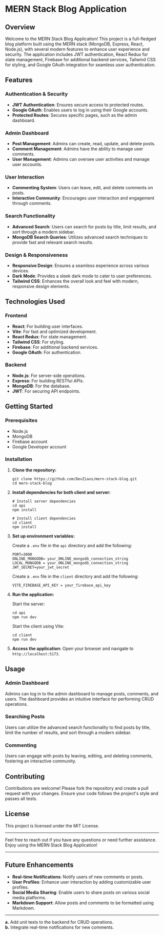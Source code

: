 # MERN Stack Blog Application

## Overview

Welcome to the MERN Stack Blog Application! This project is a full-fledged blog platform built using the MERN stack (MongoDB, Express, React, Node.js), with several modern features to enhance user experience and security. The application includes JWT authentication, React Redux for state management, Firebase for additional backend services, Tailwind CSS for styling, and Google OAuth integration for seamless user authentication.

## Features

### Authentication & Security
- **JWT Authentication**: Ensures secure access to protected routes.
- **Google OAuth**: Enables users to log in using their Google accounts.
- **Protected Routes**: Secures specific pages, such as the admin dashboard.

### Admin Dashboard
- **Post Management**: Admins can create, read, update, and delete posts.
- **Comment Management**: Admins have the ability to manage user comments.
- **User Management**: Admins can oversee user activities and manage user accounts.

### User Interaction
- **Commenting System**: Users can leave, edit, and delete comments on posts.
- **Interactive Community**: Encourages user interaction and engagement through comments.

### Search Functionality
- **Advanced Search**: Users can search for posts by title, limit results, and sort through a modern sidebar.
- **MongoDB Search Queries**: Utilizes advanced search techniques to provide fast and relevant search results.

### Design & Responsiveness
- **Responsive Design**: Ensures a seamless experience across various devices.
- **Dark Mode**: Provides a sleek dark mode to cater to user preferences.
- **Tailwind CSS**: Enhances the overall look and feel with modern, responsive design elements.

## Technologies Used

### Frontend
- **React**: For building user interfaces.
- **Vite**: For fast and optimized development.
- **React Redux**: For state management.
- **Tailwind CSS**: For styling.
- **Firebase**: For additional backend services.
- **Google OAuth**: For authentication.

### Backend
- **Node.js**: For server-side operations.
- **Express**: For building RESTful APIs.
- **MongoDB**: For the database.
- **JWT**: For securing API endpoints.

## Getting Started

### Prerequisites
- Node.js
- MongoDB
- Firebase account
- Google Developer account

### Installation

1. **Clone the repository:**
    ```
    git clone https://github.com/DevZiaus/mern-stack-blog.git
    cd mern-stack-blog
    ```

2. **Install dependencies for both client and server:**
    ```
    # Install server dependencies
    cd api
    npm install

    # Install client dependencies
    cd client
    npm install
    ```

3. **Set up environment variables:**

    Create a `.env` file in the `api` directory and add the following:
    ```
    PORT=3000
    ONLINE_MONGODB= your_ONLINE_mongodb_connection_string
    LOCAL_MONGODB = your_ONLINE_mongodb_connection_string
    JWT_SECRET=your_jwt_secret
    ```

    Create a `.env` file in the `client` directory and add the following:
    ```
    VITE_FIREBASE_API_KEY = your_firebase_api_key
    ```

4. **Run the application:**

    Start the server:
    ```
    cd api
    npm run dev
    ```

    Start the client using Vite:
    ```
    cd client
    npm run dev
    ```

5. **Access the application:**
    Open your browser and navigate to `http://localhost:5173`.

## Usage

### Admin Dashboard
Admins can log in to the admin dashboard to manage posts, comments, and users. The dashboard provides an intuitive interface for performing CRUD operations.

### Searching Posts
Users can utilize the advanced search functionality to find posts by title, limit the number of results, and sort through a modern sidebar.

### Commenting
Users can engage with posts by leaving, editing, and deleting comments, fostering an interactive community.

## Contributing

Contributions are welcome! Please fork the repository and create a pull request with your changes. Ensure your code follows the project's style and passes all tests.

## License

This project is licensed under the MIT License.

---

Feel free to reach out if you have any questions or need further assistance. Enjoy using the MERN Stack Blog Application!

---

## Future Enhancements

- **Real-time Notifications**: Notify users of new comments or posts.
- **User Profiles**: Enhance user interaction by adding customizable user profiles.
- **Social Media Sharing**: Enable users to share posts on various social media platforms.
- **Markdown Support**: Allow posts and comments to be formatted using Markdown.

---

**a.** Add unit tests to the backend for CRUD operations.  
**b.** Integrate real-time notifications for new comments.